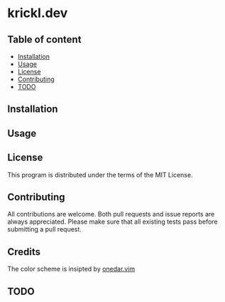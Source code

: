 
# krickl.dev

## Table of content

- [Installation](#Installation)
- [Usage](#Usage)
- [License](#License)
- [Contributing](#Contributing)
- [TODO](#TODO)

## Installation

## Usage


## License

This program is distributed under the terms of the MIT License.

## Contributing

All contributions are welcome.
Both pull requests and issue reports are always appreciated.
Please make sure that all existing tests pass before submitting a pull request.

## Credits

The color scheme is insipted by [onedar.vim](https://github.com/joshdick/onedark.vim)

## TODO

